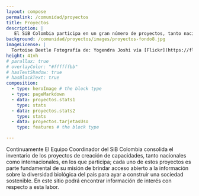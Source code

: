 ```yaml
---
layout: compose
permalink: /comunidad/proyectos
title: Proyectos
description: |
   El SiB Colombia participa en un gran número de proyectos, tanto nacionales como internacionales, que buscan fortalecer procesos de investigación, educación y toma de decisiones.
background: /comunidad/proyectos/images/proyectos-fondo8.jpg
imageLicense: |
  Tortoise Beetle Fotografía de: Yogendra Joshi vía [Flickr](https://flic.kr/p/XVxJSt)
height: 41vh
# parallax: true
# overlayColor: "#ffffffbb" 
# hasTextShadow: true
# hasBlackText: true
composition:
  - type: heroImage # the block type
  - type: pageMarkdown
  - data: proyectos.stats1
    type: stats
  - data: proyectos.stats2
    type: stats
  - data: proyectos.tarjetasUso
    type: features # the block type

---
```


Continuamente El Equipo Coordinador del SiB Colombia consolida el inventario de los proyectos de creación de capacidades, tanto nacionales como internacionales, en los que participa; cada uno de estos proyectos es parte fundamental de su misión de brindar acceso abierto a la información sobre la diversidad biológica del país para ayar a construir una sociedad sostenible. En este sitio podrá encontrar información de interés con respecto a esta labor.

